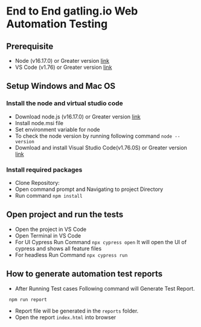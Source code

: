 # End to End gatling.io Web Automation Testing
## Prerequisite 
- Node (v16.17.0) or Greater version [link](https://www.npackd.org/p/org.nodejs.NodeJS64/14.17.4) 
- VS Code (v1.76) or Greater version [link](https://code.visualstudio.com/docs/?dv=win) 

## Setup Windows and Mac OS
### Install the node and virtual studio code
   - Download node.js (v16.17.0) or Greater version [link](https://www.npackd.org/p/org.nodejs.NodeJS64/16.17.0) 
  - Install node.msi file 
  - Set environment variable for node
  - To check the node version by running following command 
  `node --version`
  - Download and install Visual Studio Code(v1.76.0S) or Greater version [link](https://code.visualstudio.com/docs/?dv=win) 

### Install required packages
  - Clone Repository:  
   - Open command prompt and Navigating to project Directory
   - Run command  `npm install`

## Open project and run the tests
- Open the project in VS Code
 - Open Terminal in VS Code
 - For UI Cypress Run Command `npx cypress open` It will open the UI of cypress and shows all feature files
 - For headless Run Command `npx cypress run`

## How to generate automation test reports

- After Running Test cases Following command will Generate Test Report.
 ```
  npm run report

 ```
- Report file will be generated in the `reports` folder.
- Open the report `index.html` into browser

